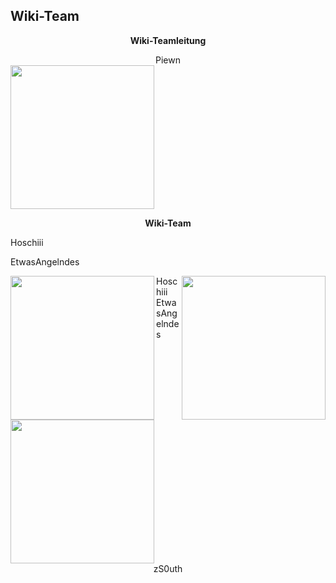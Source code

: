 ## Wiki-Team

<center>  

**Wiki-Teamleitung**

</center>

<center> Piewn </center>


 <img align="center" width="230" eight="90" src="../../../assets/image/Wiki Team/piewn skin.png">

<center>

**Wiki-Team**

</center>

<left> Hoschiii </left>

<right> EtwasAngelndes </right>

<img align="left" width="230" eight="90" src="../../../assets/image/Wiki Team/Hoschiii-skin.png"> 

<img align="right" width="230" eight="90" src="../../../assets/image/Wiki Team/EtwasAngelndes-skin.png">  

<left> Hoschiii </left> 
<right> EtwasAngelndes </right>

<img align="center" width="230" eight="90" src="../../../assets/image/Wiki Team/zS0uth-skin.png">


<center> zS0uth </center>

 
